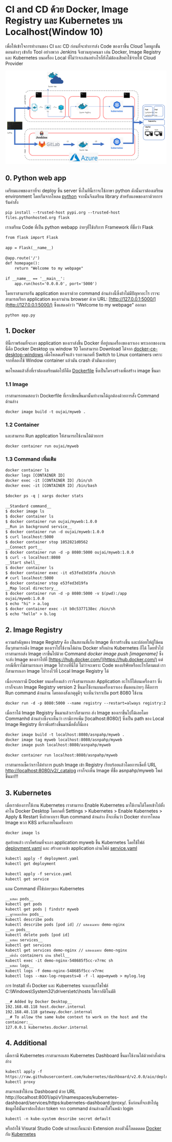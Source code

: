 # CI and CD ด้วย Docker, Image Registry และ Kubernetes บน Localhost(Window 10)
เพื่อให้เข้าใจการทำงานของ CI และ CD ก่อนที่จะทำการส่ง Code ของเราขึ้น Cloud โดยผูกขั้นตอนต่างๆ เข้ากับ Tool อย่างพวก Jenkins จึงชวนทุกคนมา เล่น Docker, Image Registry และ Kubernetes บนเครื่อง Local ที่ไม่ว่าจะเล่นอย่างไรก็ยังไม่ต้องเสียค่าใช้จ่ายให้ Cloud Provider 

![BigPicture](resource/Bigpicture.png?raw=true "BigPicture")


## 0. Python web app
เครียมแอพของเราที่จะ deploy ขึ้น server ซึ่งในทีนี้เราจะใช้ภาษา python ดังนั้นเราต้องเตรียม environment โดยเริ่มจากโหลด [python](https://www.python.org/downloads/) จากนั้นจึงเตรียม library สำหรับแอพของเราด้วยการรันคำสั่ง

    pip install --trusted-host pypi.org --trusted-host files.pythonhosted.org flask

เราเตรียม Code ที่เป็น python webapp ง่ายๆที่ใช้บริการ Framework ที่ชื่อว่า Flask 

    from flask import Flask

    app = Flask(__name__)

    @app.route('/')
    def homepage():
        return "Welcome to my webpage"
    
    if __name__ == '__main__':
        app.run(host='0.0.0.0', port='5000')

โดยเราสามารถรัน application ของเราด้วย command ด้านล่างนี้ซึ่งถ้าไม่มีปัญหาอะไร เราจะสามารถเรียก application ของเราผ่าน browser ด้วย URL: [http://127.0.0.1:5000/](http://127.0.0.1:5000/) ซึ่งแสดงคำว่า "Welcome to my webpage" ออกมา
    
    python app.py


## 1. Docker
ทีนี้เราพร้อมที่จะเอา application ของเราส่งขึ้น Docker ที่อยู่บนเครื่องของเราเอง พระเอกของงานนี้คือ Docker Desktop บน window 10 โดยสามารถ Download ได้จาก [docker-ce-desktop-windows](https://hub.docker.com/editions/community/docker-ce-desktop-windows/) เมื่อโหลดเสร็จแล้ว รบกวนกดที่ Switch to Linux containers เพราะจากที่ลองใช้ Window container แล้วมัน crash ตัวมันเองบ่อยๆ

พอโหลดแล้วสิ่งที่เราต้องเตรียมต่อไปก็คือ [Dockerfile](/Dockerfile) ซึ่งเป็นโครงสร้างเพื่อสร้าง image ขึ้นมา 

### 1.1 Image 
เราสามารถทดสอบว่า Dockerfile ที่เราเขียนขึ้นมานั้นทำงานได้ถูกต้องด้วยการสั่ง Command ด้านล่าง

    docker image build -t oujai/myweb .

### 1.2 Container
และสามารถ Run application ให้สามารถใช้งานได้ด้วยการ

    docker container run oujai/myweb

### 1.3 Command เพิ่มเติม

    docker container ls
    docker logs [CONTAINER ID]
    docker exec -it [CONTAINER ID] /bin/sh
    docker exec -it [CONTAINER ID] /bin/bash
    
    $docker ps -q | xargs docker stats

    __Standard command__
    $ docker image ls
    $ docker container ls
    $ docker container run oujai/myweb:1.0.0
    __Run in background service__
    $ docker container run -d oujai/myweb:1.0.0
    $ curl localhost:5000
    $ docker container stop 1052821d0562
    __Connect port__
    $ docker container run -d -p 8080:5000 oujai/myweb:1.0.0
    $ curl -s localhost:8080
    __Start shell__
    $ docker container ls
    $ docker container exec -it e53fed3d19fa /bin/sh
    # curl localhost:5000
    $ docker container stop e53fed3d19fa
    __Map local directory__
    $ docker container run -d -p 8080:5000 -v $(pwd):/app oujai/myweb:1.0.0
    $ echo "hi" > a.log
    $ docker container exec -it b0c5377138ec /bin/sh
    $ echo "hello" > b.log

## 2. Image Registry
ความสำคัญของ Image Registry คือ เป็นสถานที่เก็บ Image ที่เราสร้างขึ้น และปล่อยให้ผู้ใช้คนอื่นๆสามารถดึง Image ของเราไปใช้งานได้ผ่าน Docker หรือผ่าน Kubernetes ก็ได้ โดยทั่วไปเราสามารถส่ง Image เราขึ้นไปด้วย Command *docker image push [imagename]* ซึ่งจะส่ง Image ของเราไปที่ [https://hub.docker.com/](https://hub.docker.com/) แต่กรณีที่เราไม่สามารถเอา image ไปวางที่นี่ได้ ไม่ว่าจะเพราะ Code ของบริษัทหรืออะไรก็ตามแต่ เราก็สามารถเอา Image ไปวางไว้ที่ Local Image Registry ได้

เนื่องจากเรามี Docker บนเครื่องแล้ว เราจึงสามารถเสก Application อะไรก็ได้บนเครื่องเรา ซึ่งเราก็จะเสก Image Registry version 2 ขึ้นมาใช้งานบนเครื่องเราเอง ขั้นตอนง่ายๆ ก็คือการ Run command ด้านล่าน โดยลองสังเกตุดูดีๆ จะเห็นว่าเราเปิด port 8080 ใช้งาน

    docker run -d -p 8080:5000 --name registry --restart=always registry:2 

เมื่อเราได้ Image Registry ขึ้นมาแล้วเราก็สามารถ ส่ง Image ของเราขึ้นไปได้เลยโดย Commanhd ด้านล่างซึ่งจะเห็นว่า เรามีการเพิ่ม [localhost:8080/] ซึ่งเป็น path ของ Local Image Registry ที่เราพึ่งสร้างขึ้นมาเมื่อตั่งกี้นี่เอง

    docker image build -t localhost:8080/asnpahp/myweb . 
    docker image tag myweb localhost:8080/asnpahp/myweb
    docker image push localhost:8080/asnpahp/myweb

    docker container run localhost:8080/asnpahp/myweb

เราสามารถเช็คว่าเราได้ทำการ push Image เข้า Registry เรียบร้อยแล้วโดยการเช็คที่ URL [http://localhost:8080/v2/_catalog](http://localhost:8080/v2/_catalog) เราก็จะเห็น Image ที่ชื่อ asnpahp/myweb โพล่ขึ้นมา!!!


## 3. Kubernetes
เมื่อเราต้องการใช้งาน Kubernetes เราสามารถ Enable Kubernetes มาใช้งานได้โดยเข้าไปตั้งค่าใน Docker Desktop โดยกดที่ Settings > Kubernetes > Enable Kubernetes > Apply & Restart ซึ่งถ้าหากเรา Run command ด้านล่าง ก็จะเห็นว่า Docker ทำการโหลด Image พวก K8S มารันภายในเครื่องเรา

    docker image ls

สุดท้ายแล้ว เราก็พร้อมที่จะเอา application myweb ขึ้น Kubernetes โดยใช้ไฟล์ [deployment.yaml](/kube-myweb/deployment.yaml) และ สร้างทางเข้า application ผ่านไฟล์ [service.yaml](/kube-myweb/service-nodeport.yaml) 

    kubectl apply -f deployment.yaml
    kubectl get deployment

    kubectl apply -f service.yaml
    kubectl get service

แถม Command ที่ใช้บ่อยๆของ Kubernetes

    __แสดง pods__
    kubectl get pods
    kubectl get pods | findstr myweb
    __ดูรายละเอียด pods__
    kubectl describe pods
    kubectl describe pods [pod id] // แสดงเฉพาะ demo-nginx
    __ลบ pods__
    kubectl delete pods [pod id]
    __แสดง services__
    kubectl get services
    kubectl get services demo-nginx // แสดงเฉพาะ demo-nginx
    __เข้าถึง containers ผ่าน shell__
    kubectl exec -it demo-nginx-548685f5cc-v7rmc sh
    __แสดง logs__
    kubectl logs -f demo-nginx-548685f5cc-v7rmc
    kubectl logs --max-log-requests=8 -f -l app=myweb > mylog.log

การ Install ทั้ง Docker และ Kubernetes จะแอบแก้ไขไฟล์ C:\Windows\System32\drivers\etc\hosts ให้เราอัติโนมัติ

    __# Added by Docker Desktop__
    192.168.48.118 host.docker.internal
    192.168.48.118 gateway.docker.internal
    __# To allow the same kube context to work on the host and the container:__
    127.0.0.1 kubernetes.docker.internal


## 4. Additional
เมื่อเรามี Kubernetes เราสามารถเสก Kubernetes Dashboard ขึ้นมาใช้งานได้ด้วยคำสั่งด้านล่าง

    kubectl apply -f https://raw.githubusercontent.com/kubernetes/dashboard/v2.0.0/aio/deploy/recommended.yaml
    kubectl proxy

สามารถเข้าใช้งาน Dashboard ด้วย URL http://localhost:8001/api/v1/namespaces/kubernetes-dashboard/services/https:kubernetes-dashboard:/proxy/. ซึ่งก่อนที่จะเข้าไปดูข้อมูลได้นั้นเราต้องไปเอา token จาก command ด้านล่างมาใส่ในหน้า login

    kubectl -n kube-system describe secret default

หรือถ้าใช้ Visural Studio Code แล้วหละก็แนะนำ Extension สองตัวนี้โลดดดดด [Docker](https://marketplace.visualstudio.com/items?itemName=ms-azuretools.vscode-docker) กับ [Kubernetes](https://marketplace.visualstudio.com/items?itemName=ms-kubernetes-tools.vscode-kubernetes-tools)
